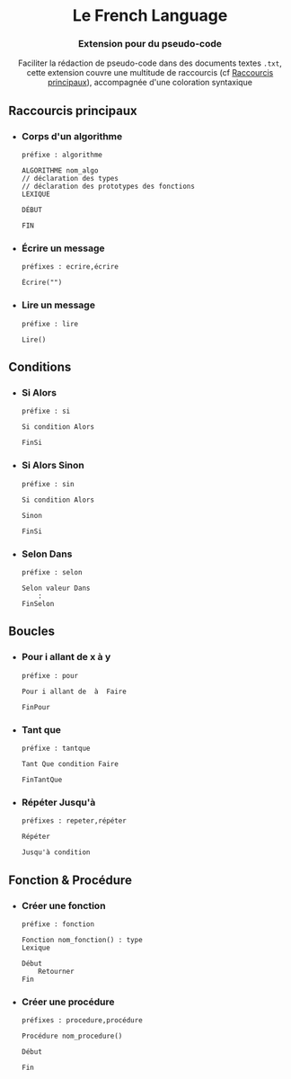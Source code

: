 <h1 align="center">Le French Language</h1>
<h3 align="center">Extension pour du pseudo-code</h3>

<p align="center">Faciliter la rédaction de pseudo-code dans des documents textes <code>.txt</code>, cette extension couvre une multitude de raccourcis (cf <a href="#-raccourcis-principaux">Raccourcis principaux</a>), accompagnée d'une coloration syntaxique</p>

<h2 id="Raccourcis"> Raccourcis principaux</h2>

- ### Corps d'un algorithme
    `préfixe : algorithme`
  
    ```
    ALGORITHME nom_algo
    // déclaration des types
    // déclaration des prototypes des fonctions
    LEXIQUE

    DÉBUT

    FIN
    ```
- ### Écrire un message
    `préfixes : ecrire,écrire`
  
    ```
    Écrire("")
    ```
- ### Lire un message
    `préfixe : lire`
  
    ```
    Lire()
    ```

## Conditions
- ### Si Alors
    `préfixe : si`
  
    ```
    Si condition Alors

    FinSi
    ```
- ### Si Alors Sinon
    `préfixe : sin`
  
    ```
    Si condition Alors

    Sinon
        
    FinSi
    ```
- ### Selon Dans
    `préfixe : selon`
  
    ```
    Selon valeur Dans
        : 
    FinSelon
    ```

## Boucles
- ### Pour i allant de x à y
    `préfixe : pour`
  
    ```
    Pour i allant de  à  Faire
    
    FinPour
    ```
- ### Tant que
    `préfixe : tantque`
  
    ```
    Tant Que condition Faire
    
    FinTantQue
    ```
- ### Répéter Jusqu'à
    `préfixes : repeter,répéter`
  
    ```
    Répéter
    
    Jusqu'à condition
    ```

## Fonction & Procédure
- ### Créer une fonction
    `préfixe : fonction`
  
    ```
    Fonction nom_fonction() : type
    Lexique

    Début
        Retourner 
    Fin
    ```
- ### Créer une procédure
    `préfixes : procedure,procédure`
  
    ```
    Procédure nom_procedure()

    Début
        
    Fin
    ```
